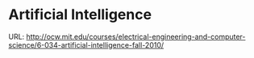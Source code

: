 # Artificial Intelligence

URL: http://ocw.mit.edu/courses/electrical-engineering-and-computer-science/6-034-artificial-intelligence-fall-2010/
